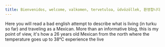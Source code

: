 ```yaml
---
title: Bienvenidos, welcome, valkomen, tervetuloa, üdvözöllek, 환영합니다, bienvenue.
---
```


Here you will read a bad english attempt to describe what is living (in turku so far) and traveling as a Mexican.
More than an informative blog, this is my point of view, it's how a 26 years old Mexican from the north where the temperature goes up to 38°C experience the live 

